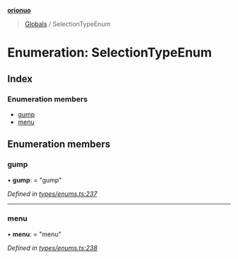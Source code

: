 **[orionuo](../README.md)**

> [Globals](../globals.md) / SelectionTypeEnum

# Enumeration: SelectionTypeEnum

## Index

### Enumeration members

* [gump](selectiontypeenum.md#gump)
* [menu](selectiontypeenum.md#menu)

## Enumeration members

### gump

•  **gump**:  = "gump"

*Defined in [types/enums.ts:237](https://github.com/msviha/orionuo/blob/692d718/src/types/enums.ts#L237)*

___

### menu

•  **menu**:  = "menu"

*Defined in [types/enums.ts:238](https://github.com/msviha/orionuo/blob/692d718/src/types/enums.ts#L238)*
